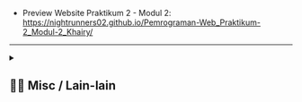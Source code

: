 - Preview Website Praktikum 2 - Modul 2: https://nightrunners02.github.io/Pemrograman-Web_Praktikum-2_Modul-2_Khairy/
---
<details> 
  <summary>
  <h2> ⛓️‍💥 Misc / Lain-lain</h2> 
  </summary>

<p>
<div align="center">
<h3>
  🗣️ Powered By:
</h3>
<img src="https://awesome-svg.vercel.app/card/card_2?name=NightRunners02&summary=Newbie%20Developer&style=nameColor:rgba(223,255,0,1);summaryColor:rgba(57,255,20,1);backgroundColor:rgba(0,0,0,1);" />

---
<h3>
  🌠 Starred:
</h3>
  
[![Stargazers repo roster for @NightRunners02/](https://reporoster.com/stars/NightRunners02/Pemrograman-Web_Praktikum-2_Modul-2_Khairy)](https://github.com/NightRunners02/Pemrograman-Web_Praktikum-2_Modul-2_Khairy/stargazers)

---
<h3>
  🪐 Forked:
</h3>

[![Forkers repo roster for @NightRunners02/](https://reporoster.com/forks/NightRunners02/Pemrograman-Web_Praktikum-2_Modul-2_Khairy)](https://github.com/NightRunners02/Pemrograman-Web_Praktikum-2_Modul-2_Khairy/network/members)

---
<h3>
  💫 Star History:
</h3>

[![Star History Chart](https://api.star-history.com/svg?repos=NightRunners02/Pemrograman-Web_Praktikum-2_Modul-2_Khairy&type=Date)](https://star-history.com/#NightRunners02/Pemrograman-Web_Praktikum-2_Modul-2_Khairy&Date)

</p>
</div>
</details>

